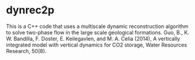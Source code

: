 # dynrec2p
This is a C++ code that uses a multiscale dynamic reconstruction algorithm to solve two-phase flow in the large scale geological formations. Guo, B., K. W. Bandilla, F. Doster, E. Keilegavlen, and M. A. Celia (2014), A vertically integrated model with vertical dynamics for CO2 storage, Water Resources Research, 50(8).
